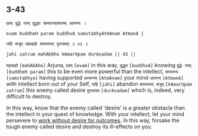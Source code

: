 ## 3-43


```shloka-sa
एवम् बुद्धेः परम् बुद्ध्वा सम्स्तभ्यात्मानम् आत्मना ।
```
```shloka-sa-hk
evam buddheH param buddhvA samstabhyAtmAnam AtmanA |
```
```shloka-sa
जहि शत्रुम् महाबाहो कामरूपम् दुरासदम् ॥ ४३ ॥
```
```shloka-sa-hk
jahi zatrum mahAbAho kAmarUpam durAsadam || 43 ||
```

`महाबाहो` `[mahAbAho]` Arjuna, `एवम्` `[evam]` in this way, `बुद्ध्वा` `[buddhvA]` knowing `बुद्धेः परम्` `[buddheH param]` this to be even more powerful than the intellect, `सम्स्तभ्य` `[samstabhya]` having supported `आत्मानम्` `[AtmAnam]` your mind `आत्मना` `[AtmanA]` with intellect born out of your Self, `जहि` `[jahi]` abandon `कामरूपम् शत्रुम्` `[kAmarUpam zatrum]` this enemy called desire `दुरासदम्` `[durAsadam]` which is, indeed, very difficult to destroy.



In this way, know that the enemy called 'desire' is a greater obstacle than the intellect in your quest of knowledge. With your intellect, let your mind persevere to [work without desire for outcomes](karmayoga). In this way, forsake the tough enemy called desire and destroy its ill-effects on you.

